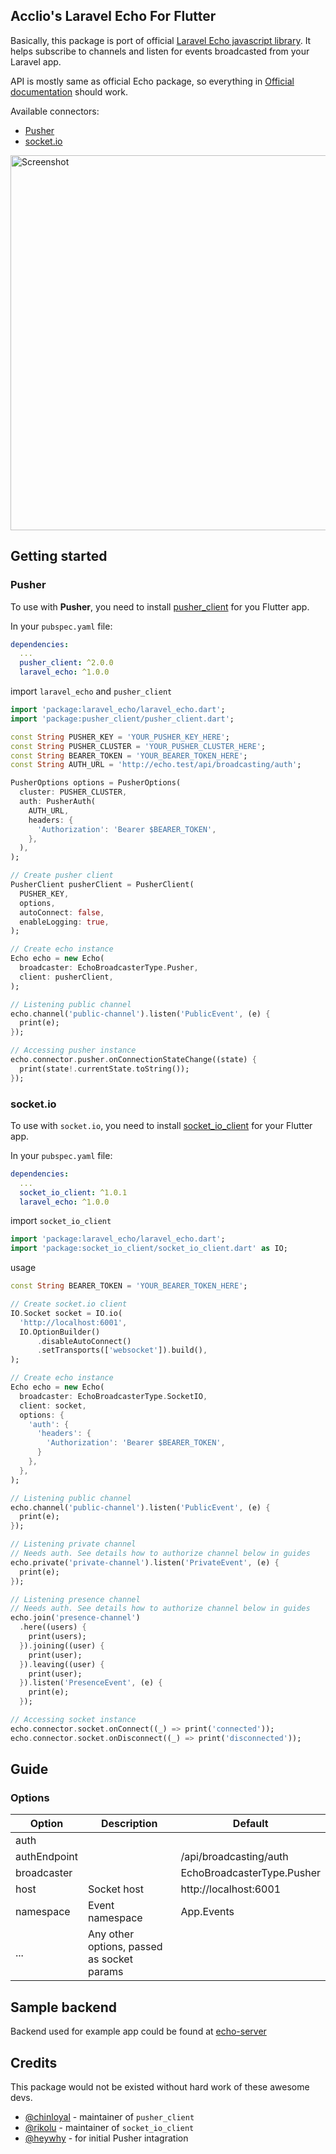 ## Acclio's Laravel Echo For Flutter

Basically, this package is port of official [Laravel Echo javascript library](https://github.com/laravel/echo). It helps subscribe to channels and listen for events broadcasted from your Laravel app.

API is mostly same as official Echo package, so everything in [Official documentation](https://laravel.com/docs/broadcasting) should work.

Available connectors:

- [Pusher](#pusher)
- [socket.io](#socket.io)

<img width="600" alt="Screenshot" src="https://user-images.githubusercontent.com/7093483/131696058-9830b4ef-e720-4d99-979b-6ee6e02d6cef.png">

## Getting started

### Pusher

To use with **Pusher**, you need to install [pusher_client](https://pub.dev/packages/pusher_client) for you Flutter app.

In your `pubspec.yaml` file:

```yaml
dependencies:
  ...
  pusher_client: ^2.0.0
  laravel_echo: ^1.0.0
```

import `laravel_echo` and `pusher_client`

```dart
import 'package:laravel_echo/laravel_echo.dart';
import 'package:pusher_client/pusher_client.dart';
```

```dart
const String PUSHER_KEY = 'YOUR_PUSHER_KEY_HERE';
const String PUSHER_CLUSTER = 'YOUR_PUSHER_CLUSTER_HERE';
const String BEARER_TOKEN = 'YOUR_BEARER_TOKEN_HERE';
const String AUTH_URL = 'http://echo.test/api/broadcasting/auth';

PusherOptions options = PusherOptions(
  cluster: PUSHER_CLUSTER,
  auth: PusherAuth(
    AUTH_URL,
    headers: {
      'Authorization': 'Bearer $BEARER_TOKEN',
    },
  ),
);

// Create pusher client
PusherClient pusherClient = PusherClient(
  PUSHER_KEY,
  options,
  autoConnect: false,
  enableLogging: true,
);

// Create echo instance
Echo echo = new Echo(
  broadcaster: EchoBroadcasterType.Pusher,
  client: pusherClient,
);

// Listening public channel
echo.channel('public-channel').listen('PublicEvent', (e) {
  print(e);
});

// Accessing pusher instance
echo.connector.pusher.onConnectionStateChange((state) {
  print(state!.currentState.toString());
});
```

### socket.io

To use with `socket.io`, you need to install [socket_io_client](https://pub.dartlang.org/packages/socket_io_client) for your Flutter app.

In your `pubspec.yaml` file:

```yaml
dependencies:
  ...
  socket_io_client: ^1.0.1
  laravel_echo: ^1.0.0
```

import `socket_io_client`

```dart
import 'package:laravel_echo/laravel_echo.dart';
import 'package:socket_io_client/socket_io_client.dart' as IO;
```

usage

```dart
const String BEARER_TOKEN = 'YOUR_BEARER_TOKEN_HERE';

// Create socket.io client
IO.Socket socket = IO.io(
  'http://localhost:6001',
  IO.OptionBuilder()
      .disableAutoConnect()
      .setTransports(['websocket']).build(),
);

// Create echo instance
Echo echo = new Echo(
  broadcaster: EchoBroadcasterType.SocketIO,
  client: socket,
  options: {
    'auth': {
      'headers': {
        'Authorization': 'Bearer $BEARER_TOKEN',
      }
    },
  },
);

// Listening public channel
echo.channel('public-channel').listen('PublicEvent', (e) {
  print(e);
});

// Listening private channel
// Needs auth. See details how to authorize channel below in guides
echo.private('private-channel').listen('PrivateEvent', (e) {
  print(e);
});

// Listening presence channel
// Needs auth. See details how to authorize channel below in guides
echo.join('presence-channel')
  .here((users) {
    print(users);
  }).joining((user) {
    print(user);
  }).leaving((user) {
    print(user);
  }).listen('PresenceEvent', (e) {
    print(e);
  });

// Accessing socket instance
echo.connector.socket.onConnect((_) => print('connected'));
echo.connector.socket.onDisconnect((_) => print('disconnected'));
```

## Guide

### Options

| Option       | Description                                | Default                    |
| ------------ | ------------------------------------------ | -------------------------- |
| auth         |                                            |                            |
| authEndpoint |                                            | /api/broadcasting/auth     |
| broadcaster  |                                            | EchoBroadcasterType.Pusher |
| host         | Socket host                                | http://localhost:6001      |
| namespace    | Event namespace                            | App.Events                 |
| ...          | Any other options, passed as socket params |                            |

## Sample backend

Backend used for example app could be found at [echo-server](https://github.com/kakajansh/echo-server)

## Credits

This package would not be existed without hard work of these awesome devs.
- [@chinloyal](https://github.com/chinloyal) - maintainer of `pusher_client`
- [@rikolu](https://github.com/rikulo) - maintainer of `socket_io_client`
- [@heywhy](https://github.com/heywhy) - for initial Pusher intagration
